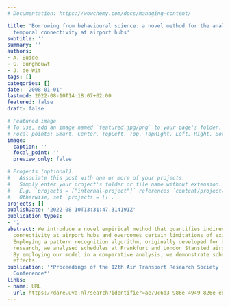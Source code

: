```yaml
---
# Documentation: https://wowchemy.com/docs/managing-content/

title: 'Borrowing from behavioural science: a novel method for the analysis of indirect
  temporal connectivity at airport hubs'
subtitle: ''
summary: ''
authors:
- A. Budde
- G. Burghouwt
- J. de Wit
tags: []
categories: []
date: '2008-01-01'
lastmod: 2022-08-10T14:18:07+02:00
featured: false
draft: false

# Featured image
# To use, add an image named `featured.jpg/png` to your page's folder.
# Focal points: Smart, Center, TopLeft, Top, TopRight, Left, Right, BottomLeft, Bottom, BottomRight.
image:
  caption: ''
  focal_point: ''
  preview_only: false

# Projects (optional).
#   Associate this post with one or more of your projects.
#   Simply enter your project's folder or file name without extension.
#   E.g. `projects = ["internal-project"]` references `content/project/deep-learning/index.md`.
#   Otherwise, set `projects = []`.
projects: []
publishDate: '2022-08-10T13:31:47.314191Z'
publication_types:
- '1'
abstract: We introduce a novel empirical method that quantifies indirect temporal
  connectivity at airport hubs and overcomes certain limitations of existing methodology.
  Employing a pattern recognition algorithm, originally developed for behavioural
  research, we analysed schedules at Frankfurt and London Stansted airports in 2007.
  By employing our model in a comparative analysis, we demonstrate schedule coordination
  effects.
publication: '*Proceedings of the 12th Air Transport Research Society (ATRS) World
  Conference*'
links:
- name: URL
  url: https://dare.uva.nl/search?identifier=ae79c6d3-986e-4949-826e-e8a873c5d399
---
```

